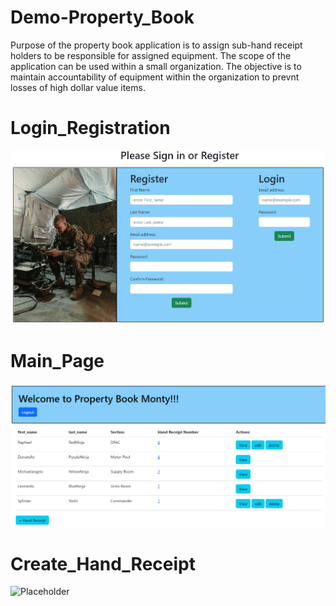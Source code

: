 # Demo-Property_Book
Purpose of the property book application is to assign sub-hand receipt holders to be responsible for assigned equipment. The scope of the application can be used within a small organization. The objective is to maintain accountability of equipment within the organization to prevnt losses of high dollar value items.

# Login_Registration
<img class="thumb-image" src="/flask_app/static/img/Registration_page.png" alt="Placeholder">

# Main_Page
<img class="thumb-image" src="/flask_app/static/img/Main_page.png" alt="Placeholder">

# Create_Hand_Receipt
<img class="thumb-image" src="/flask_app/static/img/Creat_Hand_Receipt.png" alt="Placeholder">
